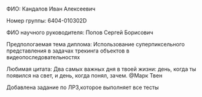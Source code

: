 ФИО: Кандалов Иван Алексеевич

Номер группы: 6404-010302D

ФИО научного руководителя: Попов Сергей Борисович

Предпологаемая тема диплома: Использование суперпиксельного представления в задачах трекинга объектов в видеопоследовательностях

Любимая цитата: Два самых важных дня в твоей жизни: день, когда ты появился на свет, и день, когда понял, зачем. @Марк Твен

Добавлена задание по ЛР3,которое выполняет все тесты
